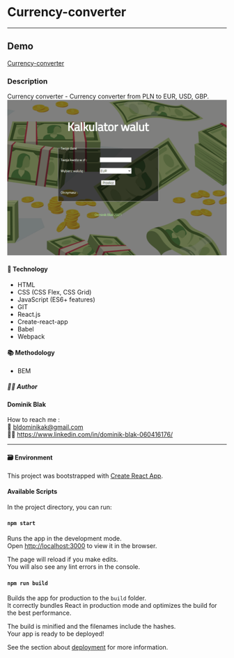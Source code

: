 
# Currency-converter 
******
## Demo
[Currency-converter](https://dominikblak.github.io/currency-converter-react/)
### Description
Currency converter - Currency converter from PLN to EUR, USD, GBP.
<img src="https://github.com/dominikblak/Currency-converter/blob/master/img/Animation_currency_converter.gif" alt="demo_Currency_converter">
#### 🧰 Technology

- HTML
- CSS (CSS Flex, CSS Grid)
- JavaScript (ES6+ features)
- GIT
- React.js
- Create-react-app
- Babel
- Webpack

#### 📚 Methodology

- BEM

##### 👨‍💻 Author

#### Dominik Blak </br>

How to reach me : </br>
📧 bldominikak@gmail.com </br>
👨‍💼 https://www.linkedin.com/in/dominik-blak-060416176/

---

#### 🗃 Environment

This project was bootstrapped with [Create React App](https://github.com/facebook/create-react-app).

#### Available Scripts

In the project directory, you can run:

#### `npm start`

Runs the app in the development mode.\
Open [http://localhost:3000](http://localhost:3000) to view it in the browser.

The page will reload if you make edits.\
You will also see any lint errors in the console.

#### `npm run build`

Builds the app for production to the `build` folder.\
It correctly bundles React in production mode and optimizes the build for the best performance.

The build is minified and the filenames include the hashes.\
Your app is ready to be deployed!

See the section about [deployment](https://facebook.github.io/create-react-app/docs/deployment) for more information.
